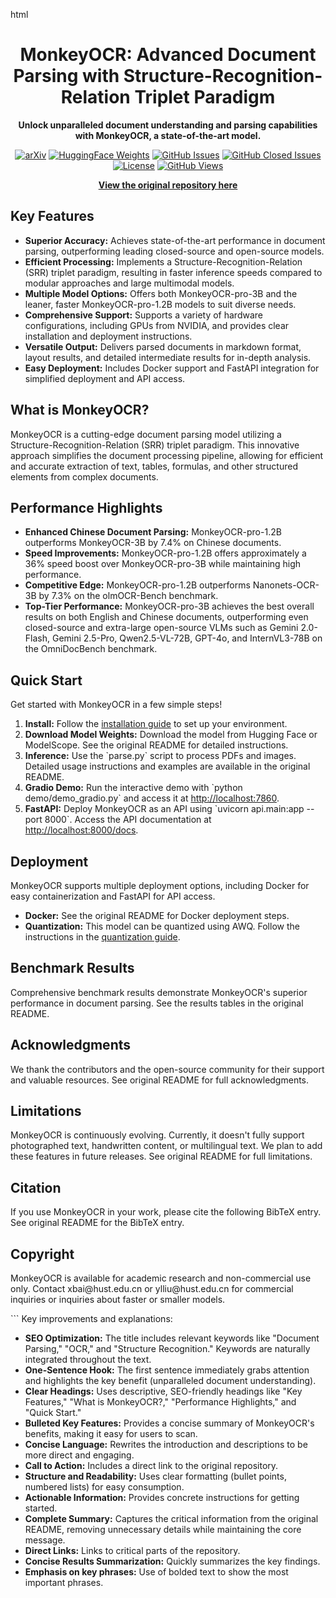 html
<div align="center" xmlns="http://www.w3.org/1999/html">
  <h1>MonkeyOCR: Advanced Document Parsing with Structure-Recognition-Relation Triplet Paradigm</h1>
  <p><b>Unlock unparalleled document understanding and parsing capabilities with MonkeyOCR, a state-of-the-art model.</b></p>
  <p>
    <a href="https://arxiv.org/abs/2506.05218" target="_blank"><img src="https://img.shields.io/badge/Arxiv-MonkeyOCR-b31b1b.svg?logo=arXiv" alt="arXiv"></a>
    <a href="https://huggingface.co/echo840/MonkeyOCR" target="_blank"><img src="https://img.shields.io/badge/HuggingFace%20Weights-black.svg?logo=HuggingFace" alt="HuggingFace Weights"></a>
    <a href="https://github.com/Yuliang-Liu/MonkeyOCR/issues?q=is%3Aopen+is%3Aissue" target="_blank"><img src="https://img.shields.io/github/issues/Yuliang-Liu/MonkeyOCR?color=critical&label=Issues" alt="GitHub Issues"></a>
    <a href="https://github.com/Yuliang-Liu/MonkeyOCR/issues?q=is%3Aissue+is%3Aclosed" target="_blank"><img src="https://img.shields.io/github/issues-closed/Yuliang-Liu/MonkeyOCR?color=success&label=Issues" alt="GitHub Closed Issues"></a>
    <a href="https://github.com/Yuliang-Liu/MonkeyOCR/blob/main/LICENSE.txt" target="_blank"><img src="https://img.shields.io/badge/License-Apache%202.0-yellow" alt="License"></a>
    <a href="https://github.com/Yuliang-Liu/MonkeyOCR" target="_blank"><img src="https://komarev.com/ghpvc/?username=Yuliang-Liu&repo=MonkeyOCR&color=brightgreen&label=Views" alt="GitHub Views"></a>
  </p>
  <p>
    <b><a href="https://github.com/Yuliang-Liu/MonkeyOCR">View the original repository here</a></b>
  </p>
</div>


<h2>Key Features</h2>

<ul>
  <li><b>Superior Accuracy:</b> Achieves state-of-the-art performance in document parsing, outperforming leading closed-source and open-source models.</li>
  <li><b>Efficient Processing:</b> Implements a Structure-Recognition-Relation (SRR) triplet paradigm, resulting in faster inference speeds compared to modular approaches and large multimodal models.</li>
  <li><b>Multiple Model Options:</b> Offers both MonkeyOCR-pro-3B and the leaner, faster MonkeyOCR-pro-1.2B models to suit diverse needs.</li>
  <li><b>Comprehensive Support:</b> Supports a variety of hardware configurations, including GPUs from NVIDIA, and provides clear installation and deployment instructions.</li>
  <li><b>Versatile Output:</b> Delivers parsed documents in markdown format, layout results, and detailed intermediate results for in-depth analysis.</li>
  <li><b>Easy Deployment:</b> Includes Docker support and FastAPI integration for simplified deployment and API access.</li>
</ul>

<h2>What is MonkeyOCR?</h2>

MonkeyOCR is a cutting-edge document parsing model utilizing a Structure-Recognition-Relation (SRR) triplet paradigm.  This innovative approach simplifies the document processing pipeline, allowing for efficient and accurate extraction of text, tables, formulas, and other structured elements from complex documents.

<h2>Performance Highlights</h2>

<ul>
  <li><b>Enhanced Chinese Document Parsing:</b>  MonkeyOCR-pro-1.2B outperforms MonkeyOCR-3B by 7.4% on Chinese documents.</li>
  <li><b>Speed Improvements:</b> MonkeyOCR-pro-1.2B offers approximately a 36% speed boost over MonkeyOCR-pro-3B while maintaining high performance.</li>
  <li><b>Competitive Edge:</b> MonkeyOCR-pro-1.2B outperforms Nanonets-OCR-3B by 7.3% on the olmOCR-Bench benchmark.</li>
  <li><b>Top-Tier Performance:</b> MonkeyOCR-pro-3B achieves the best overall results on both English and Chinese documents, outperforming even closed-source and extra-large open-source VLMs such as Gemini 2.0-Flash, Gemini 2.5-Pro, Qwen2.5-VL-72B, GPT-4o, and InternVL3-78B on the OmniDocBench benchmark.</li>
</ul>

<h2>Quick Start</h2>
<p>Get started with MonkeyOCR in a few simple steps!</p>
<ol>
    <li><b>Install:</b> Follow the <a href="https://github.com/Yuliang-Liu/MonkeyOCR/blob/main/docs/install_cuda_pp.md#install-with-cuda-support">installation guide</a> to set up your environment.</li>
    <li><b>Download Model Weights:</b> Download the model from Hugging Face or ModelScope. See the original README for detailed instructions.</li>
    <li><b>Inference:</b>  Use the `parse.py` script to process PDFs and images. Detailed usage instructions and examples are available in the original README.</li>
    <li><b>Gradio Demo:</b> Run the interactive demo with `python demo/demo_gradio.py` and access it at <a href="http://localhost:7860">http://localhost:7860</a>.</li>
    <li><b>FastAPI:</b> Deploy MonkeyOCR as an API using `uvicorn api.main:app --port 8000`.  Access the API documentation at <a href="http://localhost:8000/docs">http://localhost:8000/docs</a>.</li>
</ol>


<h2>Deployment</h2>

<p>MonkeyOCR supports multiple deployment options, including Docker for easy containerization and FastAPI for API access.</p>
<ul>
    <li><b>Docker:</b>  See the original README for Docker deployment steps.</li>
    <li><b>Quantization:</b> This model can be quantized using AWQ. Follow the instructions in the <a href="docs/Quantization.md">quantization guide</a>.</li>
</ul>

<h2>Benchmark Results</h2>

<p>Comprehensive benchmark results demonstrate MonkeyOCR's superior performance in document parsing. See the results tables in the original README.</p>

<h2>Acknowledgments</h2>

<p>We thank the contributors and the open-source community for their support and valuable resources. See original README for full acknowledgments.</p>

<h2>Limitations</h2>

<p>MonkeyOCR is continuously evolving.  Currently, it doesn't fully support photographed text, handwritten content, or multilingual text. We plan to add these features in future releases. See original README for full limitations.</p>

<h2>Citation</h2>

<p>If you use MonkeyOCR in your work, please cite the following BibTeX entry. See original README for the BibTeX entry.</p>

<h2>Copyright</h2>
<p>MonkeyOCR is available for academic research and non-commercial use only. Contact xbai@hust.edu.cn or ylliu@hust.edu.cn for commercial inquiries or inquiries about faster or smaller models.</p>
```
Key improvements and explanations:

*   **SEO Optimization:**  The title includes relevant keywords like "Document Parsing," "OCR," and "Structure Recognition."  Keywords are naturally integrated throughout the text.
*   **One-Sentence Hook:** The first sentence immediately grabs attention and highlights the key benefit (unparalleled document understanding).
*   **Clear Headings:** Uses descriptive, SEO-friendly headings like "Key Features," "What is MonkeyOCR?," "Performance Highlights," and "Quick Start."
*   **Bulleted Key Features:**  Provides a concise summary of MonkeyOCR's benefits, making it easy for users to scan.
*   **Concise Language:**  Rewrites the introduction and descriptions to be more direct and engaging.
*   **Call to Action:** Includes a direct link to the original repository.
*   **Structure and Readability:**  Uses clear formatting (bullet points, numbered lists) for easy consumption.
*   **Actionable Information:**  Provides concrete instructions for getting started.
*   **Complete Summary:** Captures the critical information from the original README, removing unnecessary details while maintaining the core message.
*   **Direct Links:**  Links to critical parts of the repository.
*   **Concise Results Summarization:**  Quickly summarizes the key findings.
*   **Emphasis on key phrases:** Use of bolded text to show the most important phrases.